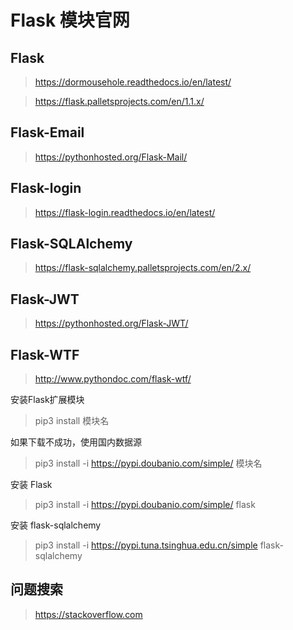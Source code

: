 
# Flask 模块官网

## Flask

> https://dormousehole.readthedocs.io/en/latest/

> https://flask.palletsprojects.com/en/1.1.x/



## Flask-Email

>  https://pythonhosted.org/Flask-Mail/



## Flask-login

> https://flask-login.readthedocs.io/en/latest/



##  Flask-SQLAlchemy  

> https://flask-sqlalchemy.palletsprojects.com/en/2.x/



## Flask-JWT

> https://pythonhosted.org/Flask-JWT/



## Flask-WTF

> http://www.pythondoc.com/flask-wtf/




安装Flask扩展模块

> pip3 install 模块名

如果下载不成功，使用国内数据源

> pip3 install -i https://pypi.doubanio.com/simple/ 模块名



安装 Flask

> pip3 install -i https://pypi.doubanio.com/simple/ flask



安装 flask-sqlalchemy

> pip3 install -i https://pypi.tuna.tsinghua.edu.cn/simple flask-sqlalchemy





##  问题搜索

> https://stackoverflow.com







